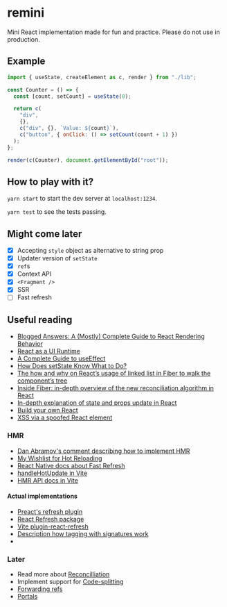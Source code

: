 # remini

Mini React implementation made for fun and practice. Please do not use in production.

## Example

```js
import { useState, createElement as c, render } from "./lib";

const Counter = () => {
  const [count, setCount] = useState(0);

  return c(
    "div",
    {},
    c("div", {}, `Value: ${count}`),
    c("button", { onClick: () => setCount(count + 1) })
  );
};

render(c(Counter), document.getElementById("root"));
```

## How to play with it?

`yarn start` to start the dev server at `localhost:1234`.

`yarn test` to see the tests passing.

## Might come later
- [x] Accepting `style` object as alternative to string prop
- [x] Updater version of `setState`
- [x] `ref`s
- [x] Context API
- [x] `<Fragment />`
- [x] SSR
- [ ] Fast refresh

## Useful reading

- [Blogged Answers: A (Mostly) Complete Guide to React Rendering Behavior](https://blog.isquaredsoftware.com/2020/05/blogged-answers-a-mostly-complete-guide-to-react-rendering-behavior/)
- [React as a UI Runtime](https://overreacted.io/react-as-a-ui-runtime/)
- [A Complete Guide to useEffect](https://overreacted.io/a-complete-guide-to-useeffect)
- [How Does setState Know What to Do?](https://overreacted.io/how-does-setstate-know-what-to-do/)
- [The how and why on React’s usage of linked list in Fiber to walk the component’s tree](https://indepth.dev/posts/1007/the-how-and-why-on-reacts-usage-of-linked-list-in-fiber-to-walk-the-components-tree)
- [Inside Fiber: in-depth overview of the new reconciliation algorithm in React](https://indepth.dev/posts/1008/inside-fiber-in-depth-overview-of-the-new-reconciliation-algorithm-in-react)
- [In-depth explanation of state and props update in React](https://indepth.dev/posts/1009/in-depth-explanation-of-state-and-props-update-in-react)
- [Build your own React](https://pomb.us/build-your-own-react/)
- [XSS via a spoofed React element](http://danlec.com/blog/xss-via-a-spoofed-react-element)

### HMR

- [Dan Abramov's comment describing how to implement HMR](https://github.com/facebook/react/issues/16604#issuecomment-528663101)
- [My Wishlist for Hot Reloading](https://overreacted.io/my-wishlist-for-hot-reloading/)
- [React Native docs about Fast Refresh](https://reactnative.dev/docs/fast-refresh)
- [handleHotUpdate in Vite](https://vitejs.dev/guide/api-plugin.html#handlehotupdate)
- [HMR API docs in Vite](https://vitejs.dev/guide/api-hmr.html)

#### Actual implementations

- [Preact's refresh plugin](https://github.com/preactjs/prefresh)
- [React Refresh package](https://github.com/facebook/react/blob/main/packages/react-refresh)
- [Vite plugin-react-refresh](https://github.com/vitejs/vite/blob/main/packages/plugin-react-refresh)
- [Description how tagging with signatures work](https://github.com/facebook/react/issues/20417#issuecomment-807823533)
-
### Later

- Read more about [Reconcilliation](https://reactjs.org/docs/reconciliation.html)
- Implement support for [Code-splitting](https://reactjs.org/docs/code-splitting.html)
- [Forwarding refs](https://reactjs.org/docs/forwarding-refs.html)
- [Portals](https://reactjs.org/docs/jsx-in-depth.html)
